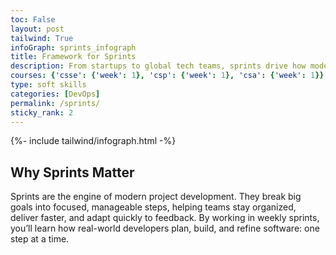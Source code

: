 ```yaml
---
toc: False 
layout: post
tailwind: True
infoGraph: sprints_infograph
title: Framework for Sprints
description: From startups to global tech teams, sprints drive how modern software is built. This page introduces you to the sprint workflow which is a structured approach to turning ideas into real, working products. By learning to plan, build, test, and reflect in weekly cycles, you'll gain the skills to collaborate like a developer and solve problems with purpose and precision.
courses: {'csse': {'week': 1}, 'csp': {'week': 1}, 'csa': {'week': 1}}
type: soft skills
categories: [DevOps]
permalink: /sprints/
sticky_rank: 2
---
```


<!-- Infographic - this depends on page.infoGraph frontmatter being set -->
{%- include tailwind/infograph.html -%}

## Why Sprints Matter

Sprints are the engine of modern project development. They break big goals into focused, manageable steps, helping teams stay organized, deliver faster, and adapt quickly to feedback. By working in weekly sprints, you’ll learn how real-world developers plan, build, and refine software: one step at a time.
